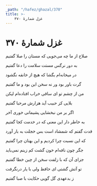 ```yaml
---
_path: "/hafez/ghazal/370"
title: >-
    غزل شمارهٔ ۳۷۰
---
```

# غزل شمارهٔ ۳۷۰

<div class="b" id="bn1"><div class="m1"><p>صلاح از ما چه می‌جویی که مستان را صلا گفتیم</p></div>
<div class="m2"><p>به دور نرگس مستت سلامت را دعا گفتیم</p></div></div>
<div class="b" id="bn2"><div class="m1"><p>در میخانه‌ام بگشا که هیچ از خانقه نگشود</p></div>
<div class="m2"><p>گرت باور بود ور نه سخن این بود و ما گفتیم</p></div></div>
<div class="b" id="bn3"><div class="m1"><p>من از چشم تو ای ساقی خراب افتاده‌ام لیکن</p></div>
<div class="m2"><p>بلایی کز حبیب آید هزارش مرحبا گفتیم</p></div></div>
<div class="b" id="bn4"><div class="m1"><p>اگر بر من نبخشایی پشیمانی خوری آخر</p></div>
<div class="m2"><p>به خاطر دار این معنی که در خدمت کجا گفتیم</p></div></div>
<div class="b" id="bn5"><div class="m1"><p>قدت گفتم که شمشاد است بس خجلت به بار آورد</p></div>
<div class="m2"><p>که این نسبت چرا کردیم و این بهتان چرا گفتیم</p></div></div>
<div class="b" id="bn6"><div class="m1"><p>جگر چون نافه‌ام خون گشت کم زینم نمی‌باید</p></div>
<div class="m2"><p>جزای آن که با زلفت سخن از چین خطا گفتیم</p></div></div>
<div class="b" id="bn7"><div class="m1"><p>تو آتش گشتی ای حافظ ولی با یار درنگرفت</p></div>
<div class="m2"><p>ز بدعهدی گل گویی حکایت با صبا گفتیم</p></div></div>

